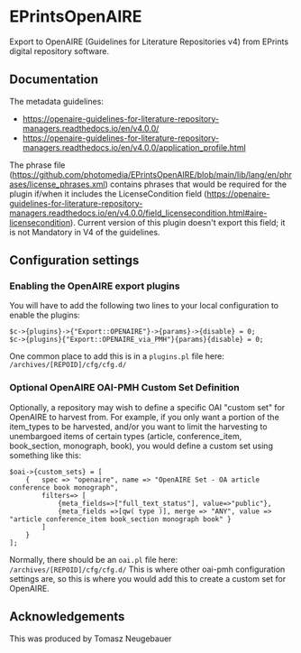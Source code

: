 # EPrintsOpenAIRE
Export to OpenAIRE (Guidelines for Literature Repositories v4) from EPrints digital repository software.

## Documentation

The metadata guidelines: 
* https://openaire-guidelines-for-literature-repository-managers.readthedocs.io/en/v4.0.0/
* https://openaire-guidelines-for-literature-repository-managers.readthedocs.io/en/v4.0.0/application_profile.html

The phrase file (https://github.com/photomedia/EPrintsOpenAIRE/blob/main/lib/lang/en/phrases/license_phrases.xml) contains phrases that would be required for the plugin if/when it includes the LicenseCondition field (https://openaire-guidelines-for-literature-repository-managers.readthedocs.io/en/v4.0.0/field_licensecondition.html#aire-licensecondition).  Current version of this plugin doesn't export this field; it is not Mandatory in V4 of the guidelines.  

## Configuration settings

### Enabling the OpenAIRE export plugins

You will have to add the following two lines to your local configuration to enable the plugins:

```
$c->{plugins}->{"Export::OPENAIRE"}->{params}->{disable} = 0;
$c->{plugins}{"Export::OPENAIRE_via_PMH"}{params}{disable} = 0;
```

One common place to add this is in a `plugins.pl` file here: `/archives/[REPOID]/cfg/cfg.d/`

### Optional OpenAIRE OAI-PMH Custom Set Definition

Optionally, a repository may wish to define a specific OAI "custom set" for OpenAIRE to harvest from.  For example, if you only want a portion of the item_types to be harvested, and/or you want to limit the harvesting to unembargoed items of certain types (article, conference_item, book_section, monograph, book), you would define a custom set using something like this:

```
$oai->{custom_sets} = [
	{ 	spec => "openaire", name => "OpenAIRE Set - OA article conference book monograph",
		filters=> [
			{meta_fields=>["full_text_status"], value=>"public"},
			{meta_fields =>[qw( type )], merge => "ANY", value => "article conference_item book_section monograph book" }
		]
	}	
];
```

Normally, there should be an `oai.pl` file here: `/archives/[REPOID]/cfg/cfg.d/`
This is where other oai-pmh configuration settings are, so this is where you would add this to create a custom set for OpenAIRE.


## Acknowledgements
This was produced by Tomasz Neugebauer
